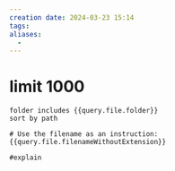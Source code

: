 ```yaml
---
creation date: 2024-03-23 15:14
tags:
aliases:
  -
---
```


# limit 1000

```tasks
folder includes {{query.file.folder}}
sort by path

# Use the filename as an instruction:
{{query.file.filenameWithoutExtension}}

#explain
```
